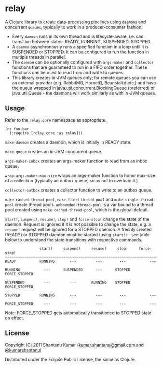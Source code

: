 # relay

A Clojure library to create data-processing pipelines using `daemons` and
concurrent `queues`, typically to work in a producer-consumer fashion.

* Every `daemon` runs in its own thread and is lifecycle-aware, i.e. can
  transition between states: READY, RUNNING, SUSPENDED, STOPPED.
* A `daemon` asynchronously runs a specified function in a loop until it is
  SUSPENDED or STOPPED. It can be configured to run the function in multiple
  threads in parallel.
* The `daemon` can be optionally configured with `args-maker` and `collector`
  functions that are guaranteed to run in a FIFO order together. These functions
  can be used to read from and write to queues.
* This library creates in-JVM queues only; for remote queues you can use an
  external provider (e.g. RabbitMQ, HornetQ, Beanstalkd etc.) and have the queue
  wrapped in java.util.concurrent.BlockingQueue (preferred) or java.util.Queue -
  the daemons will work similarly as with in-JVM queues.


## Usage

Refer to the `relay.core` namespace as appropriate:

    (ns foo.bar
      (:require [relay.core :as relay]))


`make-daemon` creates a daemon, which is initially in READY state.

`make-queue` creates an in-JVM concurrent queue.

`args-maker-inbox` creates an args-maker function to read from an inbox queue.

`wrap-args-maker-max-size` wraps an args-maker function to honor max-size of a
collection (typically an outbox queue, so as not to overload it.)

`collector-outbox` creates a collector function to write to an outbox queue.

`make-cached-thread-pool`, `make-fixed-thread-pool` and `make-single-thread-pool`
create thread pools. `unbounded-thread-pool` is a var bound to a thread pool
created using `make-cached-thread-pool`, which is the global default.

`start!`, `suspend!`, `resume!`, `stop!` and `force-stop!` change the state of
the daemon. Request is ignored if it is not possible to change the state, e.g.
a `resume!` request will be ignored for a STOPPED daemon. A freshly created
(READY) or STOPPED daemon must be started (using `start!`) - see table below to
understand the state transitions with respective commands.

                    start!     suspend!     resume!     stop!     force-stop!
    ~~~~~~~~~~~~~~~~~~~~~~~~~~~~~~~~~~~~~~~~~~~~~~~~~~~~~~~~~~~~~~~~~~~~~~~~~~~
    READY           RUNNING       ---         ---        ---           ---   
    
    RUNNING           ---      SUSPENDED      ---      STOPPED    FORCE_STOPPED
    
    SUSPENDED         ---         ---       RUNNING    STOPPED    FORCE_STOPPED
    
    STOPPED         RUNNING       ---         ---        ---           ---   
    
    FORCE_STOPPED     ---         ---         ---        ---           ---   


Note: FORCE_STOPPED gets automatically transitioned to STOPPED state on effect.


## License

Copyright (C) 2011 Shantanu Kumar
([kumar.shantanu@gmail.com](mailto:kumar.shantanu@gmail.com) and
[@kumarshantanu](http://twitter.com/#!/kumarshantanu))

Distributed under the Eclipse Public License, the same as Clojure.
